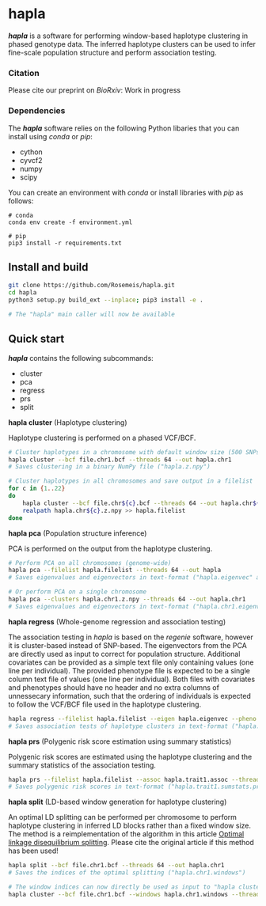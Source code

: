 # hapla
***hapla*** is a software for performing window-based haplotype clustering in phased genotype data. The inferred haplotype clusters can be used to infer fine-scale population structure and perform association testing.

### Citation
Please cite our preprint on *BioRxiv*: Work in progress

### Dependencies
The ***hapla*** software relies on the following Python libaries that you can install using *conda* or *pip*:

- cython
- cyvcf2
- numpy
- scipy

You can create an environment with *conda* or install libraries with *pip* as follows:
```
# conda
conda env create -f environment.yml

# pip
pip3 install -r requirements.txt
```

## Install and build
```bash
git clone https://github.com/Rosemeis/hapla.git
cd hapla
python3 setup.py build_ext --inplace; pip3 install -e .

# The "hapla" main caller will now be available
```

## Quick start
***hapla*** contains the following subcommands:

- cluster
- pca
- regress
- prs
- split

**hapla cluster** (Haplotype clustering)

Haplotype clustering is performed on a phased VCF/BCF.
```bash
# Cluster haplotypes in a chromosome with default window size (500 SNPs)
hapla cluster --bcf file.chr1.bcf --threads 64 --out hapla.chr1
# Saves clustering in a binary NumPy file ("hapla.z.npy")

# Cluster haplotypes in all chromosomes and save output in a filelist
for c in {1..22}
do
	hapla cluster --bcf file.chr${c}.bcf --threads 64 --out hapla.chr${c}
	realpath hapla.chr${c}.z.npy >> hapla.filelist
done
```

**hapla pca** (Population structure inference)

PCA is performed on the output from the haplotype clustering.
```bash
# Perform PCA on all chromosomes (genome-wide)
hapla pca --filelist hapla.filelist --threads 64 --out hapla
# Saves eigenvalues and eigenvectors in text-format ("hapla.eigenvec" and "hapla.eigenval")

# Or perform PCA on a single chromosome
hapla pca --clusters hapla.chr1.z.npy --threads 64 --out hapla.chr1
# Saves eigenvalues and eigenvectors in text-format ("hapla.chr1.eigenvec" and "hapla.chr1.eigenval")
```

**hapla regress** (Whole-genome regression and association testing)

The association testing in *hapla* is based on the *regenie* software, however it is cluster-based instead of SNP-based. The eigenvectors from the PCA are directly used as input to correct for population structure. Additional covariates can be provided as a simple text file only containing values (one line per individual). The provided phenotype file is expected to be a single column text file of values (one line per individual). Both files with covariates and phenotypes should have no header and no extra columns of unnessecary information, such that the ordering of individuals is expected to follow the VCF/BCF file used in the haplotype clustering.
```bash
hapla regress --filelist hapla.filelist --eigen hapla.eigenvec --pheno trait1.pheno --threads 64 --out hapla.trait1
# Saves association tests of haplotype clusters in text-format ("hapla.trait1.assoc)
```

**hapla prs** (Polygenic risk score estimation using summary statistics)

Polygenic risk scores are estimated using the haplotype clustering and the summary statistics of the association testing.
```bash
hapla prs --filelist hapla.filelist --assoc hapla.trait1.assoc --threads 64 --out hapla.trait1
# Saves polygenic risk scores in text-format ("hapla.trait1.sumstats.prs")
```

**hapla split** (LD-based window generation for haplotype clustering)

An optimal LD splitting can be performed per chromosome to perform haplotype clustering in inferred LD blocks rather than a fixed window size. The method is a reimplementation of the algorithm in this article [Optimal linkage disequilibrium splitting](https://doi.org/10.1093/bioinformatics/btab519). Please cite the original article if this method has been used!
```bash
hapla split --bcf file.chr1.bcf --threads 64 --out hapla.chr1
# Saves the indices of the optimal splitting ("hapla.chr1.windows")

# The window indices can now directly be used as input to "hapla cluster"
hapla cluster --bcf file.chr1.bcf --windows hapla.chr1.windows --threads 64 --out hapla.chr1
```
